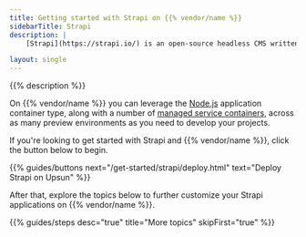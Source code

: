 ```yaml
---
title: Getting started with Strapi on {{% vendor/name %}}
sidebarTitle: Strapi
description: |
    [Strapi](https://strapi.io/) is an open-source headless CMS written in Javascript.

layout: single
---
```


{{% description %}}

On {{% vendor/name %}} you can leverage the [Node.js](/languages/nodejs/_index.md) application container type, along with a number of [managed service containers](/add-services/), across as many preview environments as you need to develop your projects. 

If you're looking to get started with Strapi and {{% vendor/name %}}, click the button below to begin.

{{% guides/buttons next="/get-started/strapi/deploy.html" text="Deploy Strapi on Upsun" %}}

After that, explore the topics below to further customize your Strapi applications on {{% vendor/name %}}.

{{% guides/steps desc="true" title="More topics" skipFirst="true" %}}
